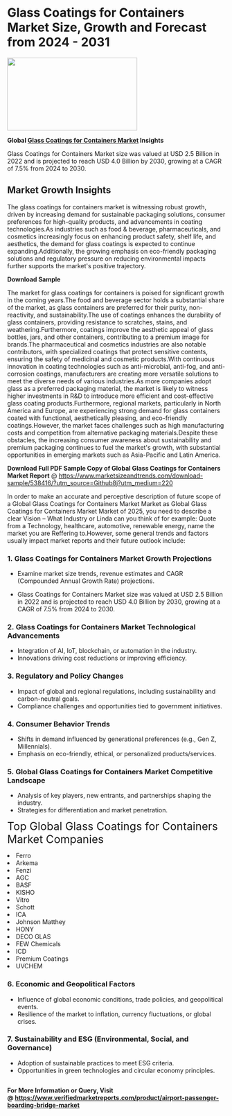 <H1>Glass Coatings for Containers Market Size, Growth and Forecast from 2024 - 2031</H1><img class="aligncenter size-medium wp-image-584254" src="https://thirdeyenews.in/wp-content/uploads/2024/09/Global-Market-Research-300x168.jpeg" alt="" width="300" height="168" /><p><strong>Global&nbsp;<a href="https://www.marketsizeandtrends.com/download-sample/538416/?utm_source=Github8j?utm_medium=220">Glass Coatings for Containers Market</a> Insights</strong></p><p>Glass Coatings for Containers Market size was valued at USD 2.5 Billion in 2022 and is projected to reach USD 4.0 Billion by 2030, growing at a CAGR of 7.5% from 2024 to 2030.</p><p><h2>Market Growth Insights</h2> <p>The glass coatings for containers market is witnessing robust growth, driven by increasing demand for sustainable packaging solutions, consumer preferences for high-quality products, and advancements in coating technologies.As industries such as food & beverage, pharmaceuticals, and cosmetics increasingly focus on enhancing product safety, shelf life, and aesthetics, the demand for glass coatings is expected to continue expanding.Additionally, the growing emphasis on eco-friendly packaging solutions and regulatory pressure on reducing environmental impacts further supports the market's positive trajectory.</p> <p><strong>Download Sample</strong></p> <p>The market for glass coatings for containers is poised for significant growth in the coming years.The food and beverage sector holds a substantial share of the market, as glass containers are preferred for their purity, non-reactivity, and sustainability.The use of coatings enhances the durability of glass containers, providing resistance to scratches, stains, and weathering.Furthermore, coatings improve the aesthetic appeal of glass bottles, jars, and other containers, contributing to a premium image for brands.The pharmaceutical and cosmetics industries are also notable contributors, with specialized coatings that protect sensitive contents, ensuring the safety of medicinal and cosmetic products.With continuous innovation in coating technologies such as anti-microbial, anti-fog, and anti-corrosion coatings, manufacturers are creating more versatile solutions to meet the diverse needs of various industries.As more companies adopt glass as a preferred packaging material, the market is likely to witness higher investments in R&D to introduce more efficient and cost-effective glass coating products.Furthermore, regional markets, particularly in North America and Europe, are experiencing strong demand for glass containers coated with functional, aesthetically pleasing, and eco-friendly coatings.However, the market faces challenges such as high manufacturing costs and competition from alternative packaging materials.Despite these obstacles, the increasing consumer awareness about sustainability and premium packaging continues to fuel the market's growth, with substantial opportunities in emerging markets such as Asia-Pacific and Latin America.<p><span class=""><strong>Download Full PDF Sample Copy of Global Glass Coatings for Containers Market Report</strong> @ <a href="https://www.marketsizeandtrends.com/download-sample/538416/?utm_source=Github8j?utm_medium=220" target="_blank">https://www.marketsizeandtrends.com/download-sample/538416/?utm_source=Github8j?utm_medium=220</a></span></p><p>In order to make an accurate and perceptive description of future scope of a Global&nbsp;Glass Coatings for Containers Market Market as Global&nbsp;Glass Coatings for Containers Market Market of 2025, you need to describe a clear Vision &ndash; What Industry or Linda can you think of for example: Quote from a Technology, healthcare, automotive, renewable energy, name the market you are Reffering to.However, some general trends and factors usually impact market reports and their future outlook include:</p><h3>1.&nbsp;<strong>Glass Coatings for Containers Market Growth Projections</strong></h3><ul><li>Examine market size trends, revenue estimates and CAGR (Compounded Annual Growth Rate) projections.</li><li><p>Glass Coatings for Containers Market size was valued at USD 2.5 Billion in 2022 and is projected to reach USD 4.0 Billion by 2030, growing at a CAGR of 7.5% from 2024 to 2030.</p></li></ul><h3>2.&nbsp;<strong>Glass Coatings for Containers Market Technological Advancements</strong></h3><ul><li>Integration of AI, IoT, blockchain, or automation in the industry.</li><li>Innovations driving cost reductions or improving efficiency.</li></ul><h3>3.&nbsp;<strong>Regulatory and Policy Changes</strong></h3><ul><li>Impact of global and regional regulations, including sustainability and carbon-neutral goals.</li><li>Compliance challenges and opportunities tied to government initiatives.</li></ul><h3>4.&nbsp;<strong>Consumer Behavior Trends</strong></h3><ul><li>Shifts in demand influenced by generational preferences (e.g., Gen Z, Millennials).</li><li>Emphasis on eco-friendly, ethical, or personalized products/services.</li></ul><h3>5.&nbsp;<strong>Global Glass Coatings for Containers Market Competitive Landscape</strong></h3><ul><li>Analysis of key players, new entrants, and partnerships shaping the industry.</li><li>Strategies for differentiation and market penetration.</li></ul><p data-pm-slice="1 1 []"><span style="color: inherit; font-family: inherit; font-size: 25px;">Top Global Glass Coatings for Containers Market Companies</span></p><div class="" data-test-id=""><p><li>Ferro</li><li> Arkema</li><li> Fenzi</li><li> AGC</li><li> BASF</li><li> KISHO</li><li> Vitro</li><li> Schott</li><li> ICA</li><li> Johnson Matthey</li><li> HONY</li><li> DECO GLAS</li><li> FEW Chemicals</li><li> ICD</li><li> Premium Coatings</li><li> UVCHEM</li></p></div><h3>6.&nbsp;<strong>Economic and Geopolitical Factors</strong></h3><ul><li>Influence of global economic conditions, trade policies, and geopolitical events.</li><li>Resilience of the market to inflation, currency fluctuations, or global crises.</li></ul><h3>7.&nbsp;<strong>Sustainability and ESG (Environmental, Social, and Governance)</strong></h3><ul><li>Adoption of sustainable practices to meet ESG criteria.</li><li>Opportunities in green technologies and circular economy principles.</li></ul><h2><strong style="font-size: 14px;">For More Information or Query, Visit @&nbsp;</strong><a style="background-color: #ffffff; font-size: 14px;" href="https://www.marketsizeandtrends.com/report/glass-coatings-for-containers-market/" target="_blank">https://www.verifiedmarketreports.com/product/airport-passenger-boarding-bridge-market</a></h2>